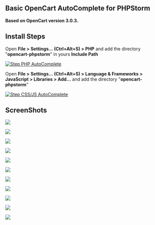Basic OpenCart AutoComplete for PHPStorm
-
**Based on OpenCart version 3.0.3.**


Install Steps
-
Open **File > Settings... (Ctrl+Alt+S) > PHP** and add the directory "**opencart-phpstorm**" in yours **Include Path**

[![Step PHP AutoComplete](https://drive.google.com/uc?export=view&id=12bs9hBkTVvSE05UurV4hMAUs30kiVRCQ "Install Steps")](https://drive.google.com/uc?export=view&id=12bs9hBkTVvSE05UurV4hMAUs30kiVRCQ "Step PHP AutoComplete")

Open **File > Settings... (Ctrl+Alt+S) > Language & Frameworks > JavaScript > Libraries > Add...** and add the directory "**opencart-phpstorm**"

[![Step CSS/JS AutoComplete](https://drive.google.com/uc?export=view&id=16HKwtvx5aetfqvZkGWojdz01dbiv4fky "Install Steps")](https://drive.google.com/uc?export=view&id=16HKwtvx5aetfqvZkGWojdz01dbiv4fky "Step CSS/JS AutoComplete")

##

ScreenShots
-
[![](https://drive.google.com/uc?export=view&id=1jFFQkTSN_wBk4vLr71QmKNPLskUjTA3m)](https://drive.google.com/uc?export=view&id=1jFFQkTSN_wBk4vLr71QmKNPLskUjTA3m)

[![](https://drive.google.com/uc?export=view&id=1uM7U8Sc4dqIChrt6qffnUaJuGRbrpv1c)](https://drive.google.com/uc?export=view&id=1uM7U8Sc4dqIChrt6qffnUaJuGRbrpv1c)

[![](https://drive.google.com/uc?export=view&id=17qBBdUB_8TgBfYz9ffQPc1_PSJShT9ag)](https://drive.google.com/uc?export=view&id=17qBBdUB_8TgBfYz9ffQPc1_PSJShT9ag)

[![](https://drive.google.com/uc?export=view&id=1_68CYtZZyfLhQ1SRmuaYH4X45YEjHVzs)](https://drive.google.com/uc?export=view&id=1_68CYtZZyfLhQ1SRmuaYH4X45YEjHVzs)

[![](https://drive.google.com/uc?export=view&id=1xBy06vKD0OpFIax_UtboEMuGlO3PhhPD)](https://drive.google.com/uc?export=view&id=1xBy06vKD0OpFIax_UtboEMuGlO3PhhPD)

[![](https://drive.google.com/uc?export=view&id=1xkePPJszrHWrm_kP7Rti_AvzwoB5IJvx)](https://drive.google.com/uc?export=view&id=1xkePPJszrHWrm_kP7Rti_AvzwoB5IJvx)

[![](https://drive.google.com/uc?export=view&id=1Zie3hH4HOHNH792Y8mP0P6qliYAsDH1Y)](https://drive.google.com/uc?export=view&id=1Zie3hH4HOHNH792Y8mP0P6qliYAsDH1Y)

[![](https://drive.google.com/uc?export=view&id=1LJIqKcb1ap2o75THOqbFyUp8LZKdjcu-)](https://drive.google.com/uc?export=view&id=1LJIqKcb1ap2o75THOqbFyUp8LZKdjcu-)

[![](https://drive.google.com/uc?export=view&id=1KSd8tlDa1EYRl_JvBmjndLtht4SQlg0I)](https://drive.google.com/uc?export=view&id=1KSd8tlDa1EYRl_JvBmjndLtht4SQlg0I)

[![](https://drive.google.com/uc?export=view&id=1IpQ39yYJQAwmOUQ7cEDAYIuuhbLMFEsF)](https://drive.google.com/uc?export=view&id=1IpQ39yYJQAwmOUQ7cEDAYIuuhbLMFEsF)

[![](https://drive.google.com/uc?export=view&id=1bUthuQ_neUBB8DiV3Qm35dwS2wP6dbBB)](https://drive.google.com/uc?export=view&id=1bUthuQ_neUBB8DiV3Qm35dwS2wP6dbBB)
